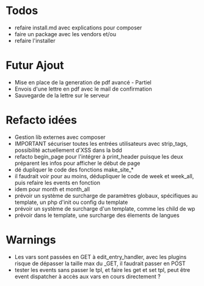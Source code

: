 # Todos
* refaire install.md avec explications pour composer
* faire un package avec les vendors et/ou
* refaire l'installer

# Futur Ajout
* Mise en place de la generation de pdf avancé - Partiel
* Envois d'une lettre en pdf avec le mail de confirmation
* Sauvegarde de la lettre sur le serveur

# Refacto idées
* Gestion lib externes avec composer
* IMPORTANT sécuriser toutes les entrées utilisateurs avec strip_tags, possibilité actuellement d'XSS dans la bdd 
* refacto begin_page pour l'intégrer à print_header puisque les deux préparent les infos pour afficher le début de page
* dé dupliquer le code des fonctions make_site_*
* il faudrait voir pour au moins, dédupliquer le code de week et week_all, puis refaire les events en fonction
* idem pour month et month_all
* prévoir un système de surcharge de paramètres globaux, spécifiques au template, un php d'init ou config du template
* prévoir un système de surcharge d'un template, comme les child de wp
* prévoir dans le template, une surcharge des élements de langues

# Warnings
* Les vars sont passées en GET à edit_entry_handler, avec les plugins risque de dépasser la taille max du _GET, il faudrait passer en POST
* tester les events sans passer le tpl, et faire les get et set tpl, peut être event dispatcher à accès aux vars en cours directement ?